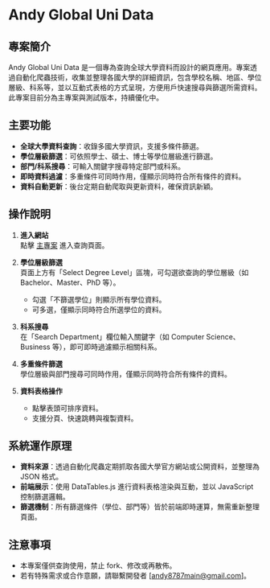 
# Andy Global Uni Data

## 專案簡介

Andy Global Uni Data 是一個專為查詢全球大學資料而設計的網頁應用。專案透過自動化爬蟲技術，收集並整理各國大學的詳細資訊，包含學校名稱、地區、學位層級、科系等，並以互動式表格的方式呈現，方便用戶快速搜尋與篩選所需資料。此專案目前分為主專案與測試版本，持續優化中。

## 主要功能

- **全球大學資料查詢**：收錄多國大學資訊，支援多條件篩選。
- **學位層級篩選**：可依照學士、碩士、博士等學位層級進行篩選。
- **部門/科系搜尋**：可輸入關鍵字搜尋特定部門或科系。
- **即時資料過濾**：多重條件可同時作用，僅顯示同時符合所有條件的資料。
- **資料自動更新**：後台定期自動爬取與更新資料，確保資訊新穎。

## 操作說明

1. **進入網站**  
   點擊 [主專案](https://andy-globalunidata.github.io/main_project) 進入查詢頁面。

2. **學位層級篩選**  
   頁面上方有「Select Degree Level」區塊，可勾選欲查詢的學位層級（如 Bachelor、Master、PhD 等）。
   - 勾選「不篩選學位」則顯示所有學位資料。
   - 可多選，僅顯示同時符合所選學位的資料。

3. **科系搜尋**  
   在「Search Department」欄位輸入關鍵字（如 Computer Science、Business 等），即可即時過濾顯示相關科系。

4. **多重條件篩選**  
   學位層級與部門搜尋可同時作用，僅顯示同時符合所有條件的資料。

5. **資料表格操作**  
   - 點擊表頭可排序資料。
   - 支援分頁、快速跳轉與複製資料。

## 系統運作原理

- **資料來源**：透過自動化爬蟲定期抓取各國大學官方網站或公開資料，並整理為 JSON 格式。
- **前端展示**：使用 DataTables.js 進行資料表格渲染與互動，並以 JavaScript 控制篩選邏輯。
- **篩選機制**：所有篩選條件（學位、部門等）皆於前端即時運算，無需重新整理頁面。

## 注意事項

- 本專案僅供查詢使用，禁止 fork、修改或再散佈。
- 若有特殊需求或合作意願，請聯繫開發者 [andy8787main@gmail.com]。

